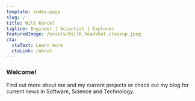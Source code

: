 ```yaml
---
template: index-page
slug: /
title: Will Kencel
tagline: Engineer | Scientist | Explorer
featuredImage: /assets/WillK.headshot.closeup.jpeg
cta:
  ctaText: Learn more
  ctaLink: /about
---
```

### Welcome! 

Find out more about me and my current projects or check out my blog for current news in Software, Science and Technology.